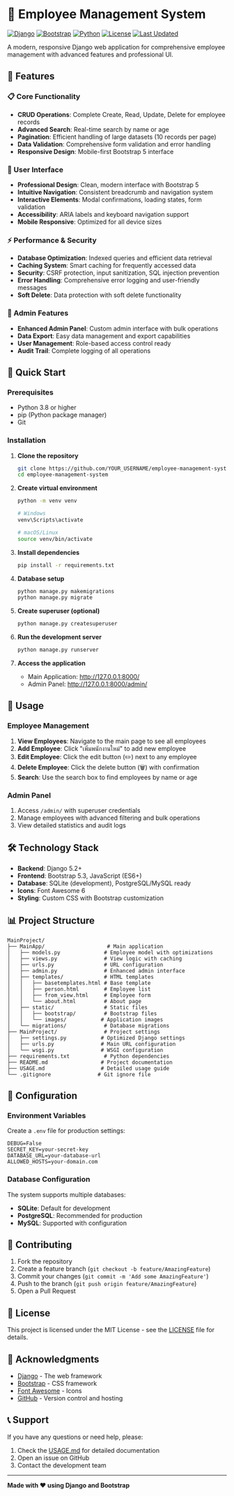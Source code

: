 # 🏢 Employee Management System

[![Django](https://img.shields.io/badge/Django-5.2+-green.svg)](https://www.djangoproject.com/)
[![Bootstrap](https://img.shields.io/badge/Bootstrap-5.3-blue.svg)](https://getbootstrap.com/)
[![Python](https://img.shields.io/badge/Python-3.8+-yellow.svg)](https://python.org/)
[![License](https://img.shields.io/badge/License-MIT-red.svg)](LICENSE)
[![Last Updated](https://img.shields.io/badge/Updated-July%202025-brightgreen.svg)]()

A modern, responsive Django web application for comprehensive employee management with advanced features and professional UI.

## 🌟 Features

### 📋 Core Functionality
- **CRUD Operations**: Complete Create, Read, Update, Delete for employee records
- **Advanced Search**: Real-time search by name or age
- **Pagination**: Efficient handling of large datasets (10 records per page)
- **Data Validation**: Comprehensive form validation and error handling
- **Responsive Design**: Mobile-first Bootstrap 5 interface

### 🎨 User Interface
- **Professional Design**: Clean, modern interface with Bootstrap 5
- **Intuitive Navigation**: Consistent breadcrumb and navigation system
- **Interactive Elements**: Modal confirmations, loading states, form validation
- **Accessibility**: ARIA labels and keyboard navigation support
- **Mobile Responsive**: Optimized for all device sizes

### ⚡ Performance & Security
- **Database Optimization**: Indexed queries and efficient data retrieval
- **Caching System**: Smart caching for frequently accessed data
- **Security**: CSRF protection, input sanitization, SQL injection prevention
- **Error Handling**: Comprehensive error logging and user-friendly messages
- **Soft Delete**: Data protection with soft delete functionality

### 🔧 Admin Features
- **Enhanced Admin Panel**: Custom admin interface with bulk operations
- **Data Export**: Easy data management and export capabilities
- **User Management**: Role-based access control ready
- **Audit Trail**: Complete logging of all operations

## 🚀 Quick Start

### Prerequisites
- Python 3.8 or higher
- pip (Python package manager)
- Git

### Installation

1. **Clone the repository**
   ```bash
   git clone https://github.com/YOUR_USERNAME/employee-management-system.git
   cd employee-management-system
   ```

2. **Create virtual environment**
   ```bash
   python -m venv venv
   
   # Windows
   venv\Scripts\activate
   
   # macOS/Linux
   source venv/bin/activate
   ```

3. **Install dependencies**
   ```bash
   pip install -r requirements.txt
   ```

4. **Database setup**
   ```bash
   python manage.py makemigrations
   python manage.py migrate
   ```

5. **Create superuser (optional)**
   ```bash
   python manage.py createsuperuser
   ```

6. **Run the development server**
   ```bash
   python manage.py runserver
   ```

7. **Access the application**
   - Main Application: http://127.0.0.1:8000/
   - Admin Panel: http://127.0.0.1:8000/admin/

## 📱 Usage

### Employee Management
1. **View Employees**: Navigate to the main page to see all employees
2. **Add Employee**: Click "เพิ่มพนักงานใหม่" to add new employee
3. **Edit Employee**: Click the edit button (✏️) next to any employee
4. **Delete Employee**: Click the delete button (🗑️) with confirmation
5. **Search**: Use the search box to find employees by name or age

### Admin Panel
1. Access `/admin/` with superuser credentials
2. Manage employees with advanced filtering and bulk operations
3. View detailed statistics and audit logs

## 🛠️ Technology Stack

- **Backend**: Django 5.2+
- **Frontend**: Bootstrap 5.3, JavaScript (ES6+)
- **Database**: SQLite (development), PostgreSQL/MySQL ready
- **Icons**: Font Awesome 6
- **Styling**: Custom CSS with Bootstrap customization

## 📊 Project Structure

```
MainProject/
├── MainApp/                    # Main application
│   ├── models.py              # Employee model with optimizations
│   ├── views.py               # View logic with caching
│   ├── urls.py                # URL configuration
│   ├── admin.py               # Enhanced admin interface
│   ├── templates/             # HTML templates
│   │   ├── basetemplates.html # Base template
│   │   ├── person.html        # Employee list
│   │   ├── from_view.html     # Employee form
│   │   └── about.html         # About page
│   ├── static/                # Static files
│   │   ├── bootstrap/         # Bootstrap files
│   │   └── images/           # Application images
│   └── migrations/            # Database migrations
├── MainProject/               # Project settings
│   ├── settings.py           # Optimized Django settings
│   ├── urls.py               # Main URL configuration
│   └── wsgi.py               # WSGI configuration
├── requirements.txt           # Python dependencies
├── README.md                 # Project documentation
├── USAGE.md                  # Detailed usage guide
└── .gitignore               # Git ignore file
```

## 🔧 Configuration

### Environment Variables
Create a `.env` file for production settings:
```
DEBUG=False
SECRET_KEY=your-secret-key
DATABASE_URL=your-database-url
ALLOWED_HOSTS=your-domain.com
```

### Database Configuration
The system supports multiple databases:
- **SQLite**: Default for development
- **PostgreSQL**: Recommended for production
- **MySQL**: Supported with configuration

## 🤝 Contributing

1. Fork the repository
2. Create a feature branch (`git checkout -b feature/AmazingFeature`)
3. Commit your changes (`git commit -m 'Add some AmazingFeature'`)
4. Push to the branch (`git push origin feature/AmazingFeature`)
5. Open a Pull Request

## 📝 License

This project is licensed under the MIT License - see the [LICENSE](LICENSE) file for details.

## 🙏 Acknowledgments

- [Django](https://www.djangoproject.com/) - The web framework
- [Bootstrap](https://getbootstrap.com/) - CSS framework
- [Font Awesome](https://fontawesome.com/) - Icons
- [GitHub](https://github.com/) - Version control and hosting

## 📞 Support

If you have any questions or need help, please:
1. Check the [USAGE.md](USAGE.md) for detailed documentation
2. Open an issue on GitHub
3. Contact the development team

---

**Made with ❤️ using Django and Bootstrap**
